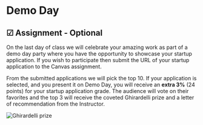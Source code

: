 # Demo Day

## ☑ Assignment - Optional

On the last day of class we will celebrate your amazing work as part of a demo day party where you have the opportunity to showcase your startup application. If you wish to participate then submit the URL of your startup application to the Canvas assignment.

From the submitted applications we will pick the top 10. If your application is selected, and you present it on Demo Day, you will receive an **extra 3%** (24 points) for your startup application grade. The audience will vote on their favorites and the top 3 will receive the coveted Ghirardelli prize and a letter of recommendation from the Instructor.

![Ghirardelli prize](ghirardelli.png)

